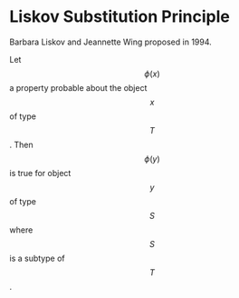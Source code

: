 # Liskov Substitution Principle

Barbara Liskov and Jeannette Wing proposed in 1994.

Let $$\phi(x)$$ a property probable about the object $$x$$ of type $$T$$. Then $$\phi(y)$$ is true for object $$y$$ of type $$S$$ where $$S$$ is a subtype of $$T$$.
